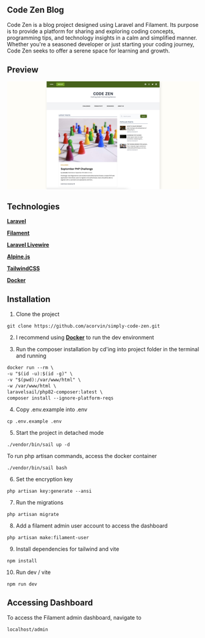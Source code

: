 ## Code Zen Blog

Code Zen is a blog project designed using Laravel and Filament. Its purpose is to provide a platform for sharing and exploring coding concepts, programming tips, and technology insights in a calm and simplified manner. Whether you're a seasoned developer or just starting your coding journey, Code Zen seeks to offer a serene space for learning and growth.

## Preview

![preview](preview.jpg?raw=true)

## Technologies

**[Laravel](https://laravel.com/)**

**[Filament](https://filamentphp.com/)**

**[Laravel Livewire](https://laravel-livewire.com/)**

**[Alpine.js](https://alpinejs.dev/)**

**[TailwindCSS](https://tailwindcss.com/)**

**[Docker](https://docker.com/)**

## Installation

1. Clone the project
```
git clone https://github.com/acorvin/simply-code-zen.git
```
2. I recommend using **[Docker](https://docker.com/)** to run the dev environment 

3. Run the composer installation by cd'ing into project folder in the terminal and running
```
docker run --rm \
-u "$(id -u):$(id -g)" \
-v "$(pwd):/var/www/html" \
-w /var/www/html \
laravelsail/php82-composer:latest \
composer install --ignore-platform-reqs
```
4. Copy .env.example into .env
```
cp .env.example .env

```
5. Start the project in detached mode
```
./vendor/bin/sail up -d
```
To run php artisan commands, access the docker container
```
./vendor/bin/sail bash
```
6. Set the encryption key
```
php artisan key:generate --ansi
```
7. Run the migrations
```
php artisan migrate
```
8. Add a filament admin user account to access the dashboard
```
php artisan make:filament-user
```
9. Install dependencies for tailwind and vite
```
npm install
```
10. Run dev / vite
```
npm run dev
```
## Accessing Dashboard

To access the Filament admin dashboard, navigate to 
```
localhost/admin
```
